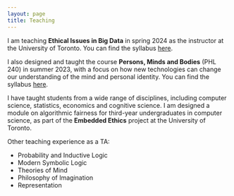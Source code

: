 ```yaml
---
layout: page
title: Teaching
---
```


I am teaching __Ethical Issues in Big Data__ in spring 2024 as the instructor at the University of Toronto. You can find the syllabus [here](teaching/syllabus377.pdf).

I also designed and taught the course __Persons, Minds and Bodies__ (PHL 240) in summer 2023, with a focus on how new technologies can change our understanding of the mind and personal identity. You can find the syllabus [here](teaching/syllabus240.pdf).

I have taught students from a wide range of disciplines, including computer science, statistics, economics and cognitive science. I am designed a module on algorithmic fairness for third-year undergraduates in computer science, as part of the __Embedded Ethics__ project at the University of Toronto.

Other teaching experience as a TA:

* Probability and Inductive Logic
* Modern Symbolic Logic
* Theories of Mind
* Philosophy of Imagination
* Representation

<!--  
**Califoria Institute of Technology**
Previously taught:
* Statistics, Ethics & Law (Spring 2018) [Syllabus PDF](teaching/sel102_syllabus.pdf)
* Probability, Evidence & Belief (Spring 2018) [Syllabus PDF](teaching/peb122_syllabus.pdf)
* Knowledge & Reality (Fall 2017) [Syllabus PDF](teaching/Hum41syllabus.pdf)
Additionally Prepared to teach:
* Law, Probability & Risk [Syllabus PDF](teaching/lpr_syllabus.pdf)
Scheduled to teach:
* Probability, Evidence & Belief (Spring 2019)
* Knowledge & Reality (Spring 2019)
* Introduction to Philosophy of Science (Winter 2019)
-->
